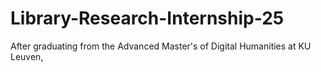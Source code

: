 # Library-Research-Internship-25
After graduating from the Advanced Master's of Digital Humanities at KU Leuven, 
